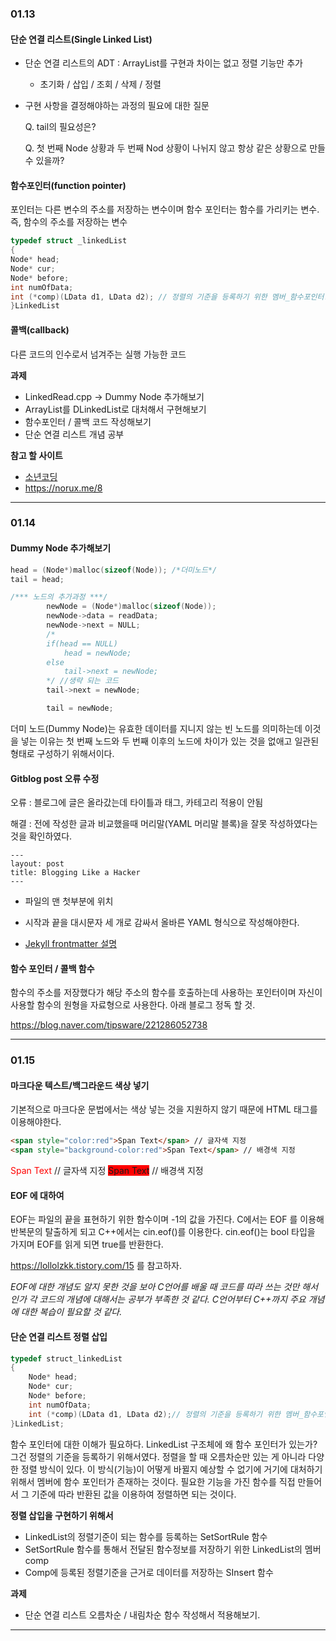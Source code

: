 ### 01.13

#### 단순 연결 리스트(Single Linked List)

- 단순 연결 리스트의 ADT : ArrayList를 구현과 차이는 없고 정렬 기능만 추가

  - 초기화 / 삽입 / 조회 / 삭제 / 정렬

- 구현 사항을 결정해야하는 과정의 필요에 대한 질문

  Q. tail의 필요성은?

  Q. 첫 번째 Node 상황과 두 번째 Nod 상황이 나뉘지 않고 항상 같은 상황으로 만들 수 있을까?

#### 함수포인터(function pointer)

포인터는 다른 변수의 주소를 저장하는 변수이며 함수 포인터는 함수를 가리키는 변수. 즉, 함수의 주소를 저장하는 변수

```c++
typedef struct _linkedList
{
Node* head; 
Node* cur; 
Node* before; 
int numOfData; 
int (*comp)(LData d1, LData d2); // 정렬의 기준을 등록하기 위한 멤버_함수포인터!
}LinkedList
```

#### 콜백(callback)

다른 코드의 인수로서 넘겨주는 실행 가능한 코드

**과제**

- LinkedRead.cpp -> Dummy Node 추가해보기
- ArrayList를 DLinkedList로 대처해서 구현해보기
- 함수포인터 / 콜백 코드 작성해보기
- 단순 연결 리스트 개념 공부

**참고 할 사이트**

- [소년코딩](https://boycoding.tistory.com/233 )
- https://norux.me/8

------

### 01.14

#### Dummy Node 추가해보기

```c++
head = (Node*)malloc(sizeof(Node)); /*더미노드*/
tail = head;

/*** 노드의 추가과정 ***/
		newNode = (Node*)malloc(sizeof(Node));
		newNode->data = readData;
		newNode->next = NULL;
        /*
        if(head == NULL)
            head = newNode;
        else
            tail->next = newNode;
        */ //생략 되는 코드
		tail->next = newNode;

		tail = newNode;
```

더미 노드(Dummy Node)는 유효한 데이터를 지니지 않는 빈 노드를 의미하는데 이것을 넣는 이유는 첫 번째 노드와 두 번째 이후의 노드에 차이가 있는 것을 없애고 일관된 형태로 구성하기 위해서이다. 

#### **Gitblog post 오류 수정**

오류 : 블로그에 글은 올라갔는데 타이틀과 태그, 카테고리 적용이 안됨

해결 : 전에 작성한 글과 비교했을때  머리말(YAML 머리말 블록)을 잘못 작성하였다는 것을 확인하였다.

```
---
layout: post
title: Blogging Like a Hacker
---
```

- 파일의 맨 첫부분에 위치
- 시작과 끝을 대시문자 세 개로 감싸서 올바른 YAML 형식으로 작성해야한다.

- [Jekyll frontmatter 설명](https://jekyllrb-ko.github.io/docs/frontmatter/)

#### 함수 포인터  / 콜백 함수

함수의 주소를 저장했다가 해당 주소의 함수를 호출하는데 사용하는 포인터이며 자신이 사용할 함수의 원형을 자료형으로 사용한다. 아래 블로그 정독 할 것.

https://blog.naver.com/tipsware/221286052738



------

### 01.15

#### 마크다운 텍스트/백그라운드 색상 넣기

기본적으로 마크다운 문법에서는 색상 넣는 것을 지원하지 않기 때문에 HTML 태그를 이용해야한다.

```html
<span style="color:red">Span Text</span> // 글자색 지정
<span style="background-color:red">Span Text</span> // 배경색 지정
```

<span style="color:red">Span Text</span> // 글자색 지정
<span style="background-color:red">Span Text</span> // 배경색 지정

#### EOF 에 대하여 

EOF는 파일의 끝을 표현하기 위한 함수이며 -1의 값을 가진다. C에서는 EOF 를 이용해 반복문의 탈출하게 되고 C++에서는 cin.eof()를 이용한다. cin.eof()는 bool 타입을 가지며 EOF를 읽게 되면 true를 반환한다. 

https://lollolzkk.tistory.com/15 를 참고하자.

*EOF에 대한 개념도 알지 못한 것을 보아 C언어를 배울 때 코드를 따라 쓰는 것만 해서인가 각 코드의 개념에 대해서는 공부가 부족한 것 같다. C언어부터 C++까지 주요 개념에 대한 복습이 필요할 것 같다.*

#### 단순 연결 리스트 정렬 삽입

```C++
typedef struct_linkedList
{
    Node* head;
    Node* cur;
    Node* before;
    int numOfData;
    int (*comp)(LData d1, LData d2);// 정렬의 기준을 등록하기 위한 멤버_함수포인터!
}LinkedList;
```

함수 포인터에 대한 이해가 필요하다.  LinkedList 구조체에 왜 함수 포인터가 있는가? 그건 정렬의 기준을 등록하기 위해서였다. 정렬을 할 때 오름차순만 있는 게 아니라 다양한 정렬 방식이 있다. 이 방식(기능)이 어떻게 바뀔지 예상할 수 없기에 거기에 대처하기 위해서 멤버에  함수 포인터가 존재하는 것이다. 필요한 기능을 가진 함수를 직접 만들어서 그 기준에 따라 반환된 값을 이용하여 정렬하면 되는 것이다.

**정렬 삽입을 구현하기 위해서**

- LinkedList의 정렬기준이 되는 함수를 등록하는 SetSortRule 함수
- SetSortRule 함수를 통해서 전달된 함수정보를 저장하기 위한 LinkedList의 멤버 comp
- Comp에 등록된 정렬기준을 근거로 데이터를 저장하는 SInsert 함수

**과제**

- 단순 연결 리스트 오름차순 / 내림차순 함수 작성해서 적용해보기.

  

------

